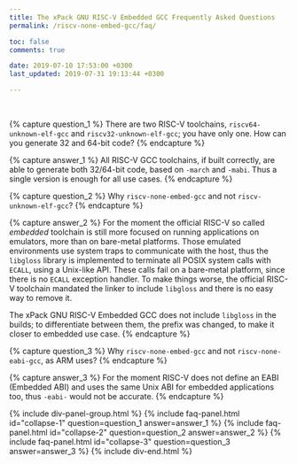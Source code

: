 ```yaml
---
title: The xPack GNU RISC-V Embedded GCC Frequently Asked Questions
permalink: /riscv-none-embed-gcc/faq/

toc: false
comments: true

date: 2019-07-10 17:53:00 +0300
last_updated: 2019-07-31 19:13:44 +0300

---
```


<br/>

{% capture question_1 %}
There are two RISC-V toolchains, `riscv64-unknown-elf-gcc` and 
`riscv32-unknown-elf-gcc`; you have only one. How can you generate
32 and 64-bit code?
{% endcapture %}

{% capture answer_1 %}
All RISC-V GCC toolchains, if built correctly, are able to generate 
both 32/64-bit code, based on `-march` and `-mabi`. Thus a single 
version is enough for all use cases.
{% endcapture %}

{% capture question_2 %}
Why `riscv-none-embed-gcc` and not `riscv-unknown-elf-gcc`?
{% endcapture %}

{% capture answer_2 %}
For the moment the official RISC-V so called _embedded_ toolchain is still
more focused on running applications on emulators, more than on bare-metal
platforms. 
Those emulated environments use system traps to communicate with the host, 
thus the `libgloss` library is implemented to terminate all POSIX system 
calls with
`ECALL`, using a Unix-like API. These calls fail on a bare-metal platform,
since there is no `ECALL` exception handler. To make things worse, the 
official RISC-V 
toolchain mandated the linker to include `libgloss` and there is no easy
way to remove it.

The xPack GNU RISC-V Embedded GCC does not include `libgloss` in the builds;
to differentiate between them, the prefix was changed, to make it closer
to embedded use case. 
{% endcapture %}

{% capture question_3 %}
Why `riscv-none-embed-gcc` and not `riscv-none-eabi-gcc`, as ARM uses?
{% endcapture %}

{% capture answer_3 %}
For the moment RISC-V does not define an EABI (Embedded ABI) and uses the
same Unix ABI for embedded applications too, thus `-eabi-` would not be 
accurate.
{% endcapture %}

{% include div-panel-group.html %}
{% include faq-panel.html id="collapse-1" question=question_1 answer=answer_1 %}
{% include faq-panel.html id="collapse-2" question=question_2 answer=answer_2 %}
{% include faq-panel.html id="collapse-3" question=question_3 answer=answer_3 %}
{% include div-end.html %}
